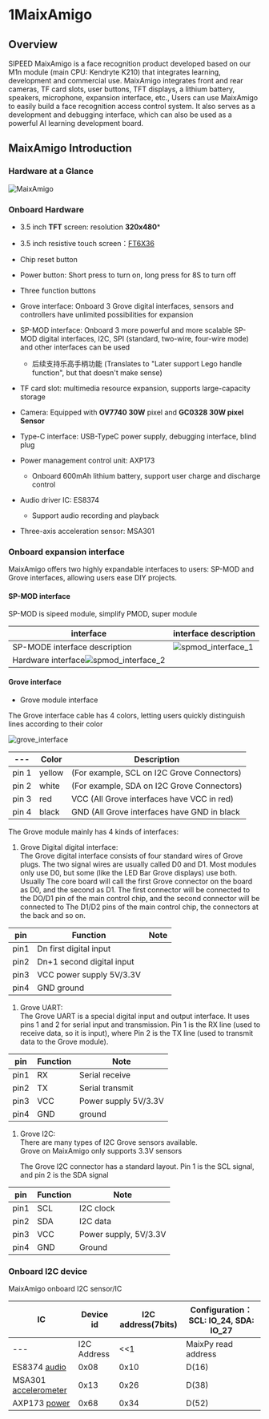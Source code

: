 # 1MaixAmigo

## Overview

SIPEED MaixAmigo is a face recognition product developed based on our M1n module (main CPU: Kendryte K210) that integrates learning, development and commercial use. 
MaixAmigo integrates front and rear cameras, TF card slots, user buttons, TFT displays, a lithium battery, speakers, microphone, expansion interface, etc., Users can use MaixAmigo to easily build a face recognition access control system. It also serves as a development and debugging interface, which can also be used as a powerful AI learning development board.
## MaixAmigo Introduction

### Hardware at a Glance

![MaixAmigo](maix_Amigo.assets/image-20200730120223557.png)

### Onboard Hardware

- 3.5 inch **TFT** screen: resolution **320x480***
- 3.5 inch resistive touch screen：[FT6X36](https://focuslcds.com/content/FT6236.pdf)
- Chip reset button
- Power button: Short press to turn on, long press for 8S to turn off
- Three function buttons
- Grove interface: Onboard 3 Grove digital interfaces, sensors and controllers have unlimited possibilities for expansion
- SP-MOD interface: Onboard 3 more powerful and more scalable SP-MOD digital interfaces, I2C, SPI (standard, two-wire, four-wire mode) and other interfaces can be used

  - 后续支持乐高手柄功能 (Translates to "Later support Lego handle function", but that doesn't make sense)
- TF card slot: multimedia resource expansion, supports large-capacity storage
- Camera: Equipped with **OV7740 30W** pixel and **GC0328 30W pixel Sensor**
- Type-C interface: USB-TypeC power supply, debugging interface, blind plug
- Power management control unit: AXP173
  - Onboard 600mAh lithium battery, support user charge and discharge control
- Audio driver IC: ES8374
  - Support audio recording and playback
- Three-axis acceleration sensor: MSA301

### Onboard expansion interface

MaixAmigo offers two highly expandable interfaces to users: SP-MOD and Grove interfaces, allowing users ease DIY projects.

#### SP-MOD interface

SP-MOD is sipeed module, simplify PMOD, super module

| interface | interface description |
|---|---|
|SP-MODE interface description|![spmod_interface_1](maix_cube.assets/spmod_interface_1-1595819569921.png)|
|Hardware interface![spmod_interface_2](maix_cube.assets/spmod_interface_2.png)|

#### Grove interface

- Grove module interface

The Grove interface cable has 4 colors, letting users quickly distinguish lines according to their color

![grove_interface](maix_cube.assets/grove_interface.jpg)

| --- | Color | Description |
| --- | --- | --- |
| pin 1 | yellow | (For example, SCL on I2C Grove Connectors) |
| pin 2 | white | (For example, SDA on I2C Grove Connectors) |
| pin 3 | red |   VCC (All Grove interfaces have VCC in red) |
| pin 4 | black |   GND (All Grove interfaces have GND in black |

The Grove module mainly has 4 kinds of interfaces:

1. Grove Digital digital interface: <br/> 
The Grove digital interface consists of four standard wires of Grove plugs. The 
two signal wires are usually called D0 and D1. 
Most modules only use D0, but some (like the LED Bar Grove displays) use both. Usually The core board will call the first Grove connector on the board as D0, and the second as D1. The first connector will be connected to the DO/D1 pin of the main control chip, and the second connector will be connected to The D1/D2 pins of the main control chip, the connectors at the back and so on.

|pin  |Function | Note |
| ---|---|---|
|pin1 | Dn first digital input |
|pin2 | Dn+1 second digital input |
|pin3 | VCC power supply 5V/3.3V |
|pin4 | GND ground |


1. Grove UART:<br/>
    The Grove UART is a special digital input and output interface. 
It uses pins 1 and 2 for serial input and transmission. 
Pin 1 is the RX line (used to receive data, so it is input), where Pin 2 is the TX line (used to transmit data to the Grove module).

|pin  |Function|Note|
| ---|---|---|
|pin1 |RX|Serial receive|
|pin2 |TX|Serial transmit|
|pin3 |VCC|Power supply 5V/3.3V|
|pin4 |GND|ground|

1. Grove I2C:<br/>
    There are many types of I2C Grove sensors available.<br/>
    Grove on MaixAmigo only supports 3.3V sensors

    The Grove I2C connector has a standard layout. Pin 1 is the SCL signal, and pin 2 is the SDA signal


|pin  | Function | Note |
| ---|---|---|
|pin1 | SCL |I2C clock |
|pin2 | SDA |I2C data |
|pin3 | VCC |Power supply, 5V/3.3V |
|pin4 | GND |Ground |

### Onboard I2C device

MaixAmigo onboard I2C sensor/IC

| IC | Device id | I2C address(7bits) |Configuration：SCL: IO_24, SDA: IO_27|
| --- | --- | --- | --- |
|---|I2C Address| <<1|MaixPy read address|
|ES8374 [audio](http://www.everest-semi.com/pdf/ES8374%20PB.pdf)|0x08|0x10|D(16)|
|MSA301 [accelerometer](https://learn.adafruit.com/msa301-triple-axis-accelerometer)|0x13|0x26|D(38)|
|AXP173 [power](http://www.datasheet-pdf.com/PDF/AXP173-Datasheet-X-Powers-966875)|0x68|0x34|D(52)|
